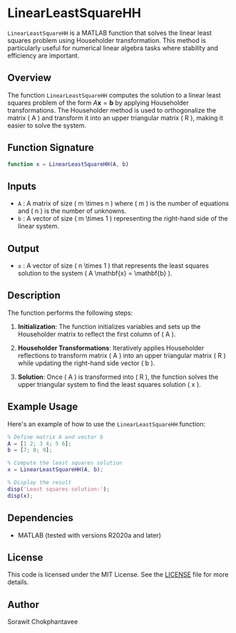 # LinearLeastSquareHH

`LinearLeastSquareHH` is a MATLAB function that solves the linear least squares problem using Householder transformation. This method is particularly useful for numerical linear algebra tasks where stability and efficiency are important.

## Overview

The function `LinearLeastSquareHH` computes the solution to a linear least squares problem of the form $A \mathbf{x} = \mathbf{b}$ by applying Householder transformations. The Householder method is used to orthogonalize the matrix \( A \) and transform it into an upper triangular matrix \( R \), making it easier to solve the system.

## Function Signature

```matlab
function x = LinearLeastSquareHH(A, b)
```

## Inputs

- `A` : A matrix of size \( m \times n \) where \( m \) is the number of equations and \( n \) is the number of unknowns.
- `b` : A vector of size \( m \times 1 \) representing the right-hand side of the linear system.

## Output

- `x` : A vector of size \( n \times 1 \) that represents the least squares solution to the system \( A \mathbf{x} = \mathbf{b} \).

## Description

The function performs the following steps:

1. **Initialization**: The function initializes variables and sets up the Householder matrix to reflect the first column of \( A \).

2. **Householder Transformations**: Iteratively applies Householder reflections to transform matrix \( A \) into an upper triangular matrix \( R \) while updating the right-hand side vector \( b \).

3. **Solution**: Once \( A \) is transformed into \( R \), the function solves the upper triangular system to find the least squares solution \( x \).

## Example Usage

Here's an example of how to use the `LinearLeastSquareHH` function:

```matlab
% Define matrix A and vector b
A = [1 2; 3 4; 5 6];
b = [7; 8; 9];

% Compute the least squares solution
x = LinearLeastSquareHH(A, b);

% Display the result
disp('Least squares solution:');
disp(x);
```

## Dependencies

- MATLAB (tested with versions R2020a and later)

## License

This code is licensed under the MIT License. See the [LICENSE](LICENSE) file for more details.

## Author
Sorawit Chokphantavee

